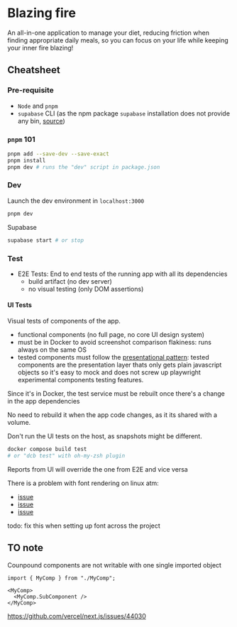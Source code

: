 # Blazing fire

An all-in-one application to manage your diet, reducing friction when finding appropriate daily meals, so you can focus on your life while keeping your inner fire blazing!

## Cheatsheet

### Pre-requisite

- `Node` and `pnpm`
- `supabase` CLI (as the npm package `supabase` installation does not provide any bin, [source](https://github.com/supabase/supabase/issues/11851))

### `pnpm` 101

```bash
pnpm add --save-dev --save-exact
pnpm install
pnpm dev # runs the "dev" script in package.json
```

### Dev

Launch the dev environment in `localhost:3000`

```bash
pnpm dev
```

Supabase

```bash
supabase start # or stop
```

### Test

- E2E Tests: End to end tests of the running app with all its dependencies
  - build artifact (no dev server)
  - no visual testing (only DOM assertions)

#### UI Tests

Visual tests of components of the app.

- functional components (no full page, no core UI design system)
- must be in Docker to avoid screenshot comparison flakiness: runs always on the same OS
- tested components must follow the [presentational pattern](https://www.patterns.dev/react/presentational-container-pattern): tested components are the presentation layer thats only gets plain javascript objects so it's easy to mock and does not screw up playwright experimental components testing features.

Since it's in Docker, the test service must be rebuilt once there's a change in the app dependencies

No need to rebuild it when the app code changes, as it its shared with a volume.

Don't run the UI tests on the host, as snapshots might be different.

```bash
docker compose build test
# or "dcb test" with oh-my-zsh plugin
```

Reports from UI will override the one from E2E and vice versa

There is a problem with font rendering on linux atm:

- [issue](https://github.com/microsoft/playwright/issues/22429)
- [issue](https://github.com/microsoft/playwright/issues/30785)
- [issue](https://stackoverflow.com/questions/75374652/playwright-tests-inside-docker-fails-to-load-fonts)

todo: fix this when setting up font across the project

## TO note

Counpound components are not writable with one single imported object

```tsx
import { MyComp } from "./MyComp";

<MyComp>
  <MyComp.SubComponent />
</MyComp>
```

https://github.com/vercel/next.js/issues/44030